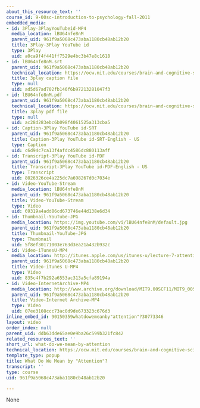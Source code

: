 ```yaml
---
about_this_resource_text: ''
course_id: 9-00sc-introduction-to-psychology-fall-2011
embedded_media:
- id: 3Play-3PlayYouTubeid-MP4
  media_location: lBU64nfe8nM
  parent_uid: 961f9a5068c473aba1180cb48ab12b20
  title: 3Play-3Play YouTube id
  type: 3Play
  uid: a0ca9f4f441ff7529e4bc3b47e8c1618
- id: lBU64nfe8nM.srt
  parent_uid: 961f9a5068c473aba1180cb48ab12b20
  technical_location: https://ocw.mit.edu/courses/brain-and-cognitive-sciences/9-00sc-introduction-to-psychology-fall-2011/attention/what-do-we-mean-by-attention/lBU64nfe8nM.srt
  title: 3play caption file
  type: null
  uid: ad5d67ad702fb146f6b97213281047f3
- id: lBU64nfe8nM.pdf
  parent_uid: 961f9a5068c473aba1180cb48ab12b20
  technical_location: https://ocw.mit.edu/courses/brain-and-cognitive-sciences/9-00sc-introduction-to-psychology-fall-2011/attention/what-do-we-mean-by-attention/lBU64nfe8nM.pdf
  title: 3play pdf file
  type: null
  uid: ac28d283ebc6b098f4061525a313cba5
- id: Caption-3Play YouTube id-SRT
  parent_uid: 961f9a5068c473aba1180cb48ab12b20
  title: Caption-3Play YouTube id-SRT-English - US
  type: Caption
  uid: c6d94c7ca13f4afdc4586dc880113aff
- id: Transcript-3Play YouTube id-PDF
  parent_uid: 961f9a5068c473aba1180cb48ab12b20
  title: Transcript-3Play YouTube id-PDF-English - US
  type: Transcript
  uid: 8026326ce4a225dc7a698267d0c7034e
- id: Video-YouTube-Stream
  media_location: lBU64nfe8nM
  parent_uid: 961f9a5068c473aba1180cb48ab12b20
  title: Video-YouTube-Stream
  type: Video
  uid: 69319a4add86cd673746e44d138e6d34
- id: Thumbnail-YouTube-JPG
  media_location: https://img.youtube.com/vi/lBU64nfe8nM/default.jpg
  parent_uid: 961f9a5068c473aba1180cb48ab12b20
  title: Thumbnail-YouTube-JPG
  type: Thumbnail
  uid: 5f8ef30171003e763d3ea21a432b932c
- id: Video-iTunesU-MP4
  media_location: http://itunes.apple.com/us/itunes-u/lecture-7-attention/id501335817?i=110362869
  parent_uid: 961f9a5068c473aba1180cb48ab12b20
  title: Video-iTunes U-MP4
  type: Video
  uid: 835c4f7b292a6553ac313a5cfa89194a
- id: Video-InternetArchive-MP4
  media_location: http://www.archive.org/download/MIT9.00SCF11/MIT9_00SCF11_lec07_300k.mp4
  parent_uid: 961f9a5068c473aba1180cb48ab12b20
  title: Video-Internet Archive-MP4
  type: Video
  uid: 07ee3108ccc73ac0d9de673323c676d3
inline_embed_id: 90150359whatdowemeanby"attention"?30773346
layout: video
order_index: null
parent_uid: ddb63dde65ae0e9ba26c599b321fc842
related_resources_text: ''
short_url: what-do-we-mean-by-attention
technical_location: https://ocw.mit.edu/courses/brain-and-cognitive-sciences/9-00sc-introduction-to-psychology-fall-2011/attention/what-do-we-mean-by-attention
template_type: popup
title: What Do We Mean by "Attention"?
transcript: ''
type: course
uid: 961f9a5068c473aba1180cb48ab12b20

---
```

None